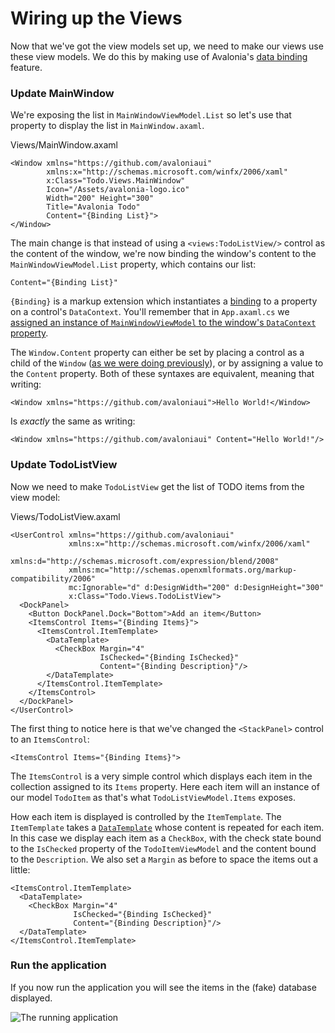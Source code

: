 # Wiring up the Views

Now that we've got the view models set up, we need to make our views use these view models. We do this by making use of Avalonia's [data binding](http://avaloniaui.net/docs/binding) feature.

### Update MainWindow <a id="update-mainwindow"></a>

We're exposing the list in `MainWindowViewModel.List` so let's use that property to display the list in `MainWindow.axaml`.

Views/MainWindow.axaml

```markup
<Window xmlns="https://github.com/avaloniaui"
        xmlns:x="http://schemas.microsoft.com/winfx/2006/xaml"
        x:Class="Todo.Views.MainWindow"
        Icon="/Assets/avalonia-logo.ico"
        Width="200" Height="300"
        Title="Avalonia Todo"
        Content="{Binding List}">
</Window>
```

The main change is that instead of using a `<views:TodoListView/>` control as the content of the window, we're now binding the window's content to the `MainWindowViewModel.List` property, which contains our list:

```markup
Content="{Binding List}"
```

`{Binding}` is a markup extension which instantiates a [binding](http://avaloniaui.net/docs/binding/bindings) to a property on a control's `DataContext`. You'll remember that in `App.axaml.cs` we [assigned an instance of `MainWindowViewModel` to the window's `DataContext` property](http://avaloniaui.net/docs/tutorial/creating-model-viewmodel#create-an-instance-of-todolistviewmodel).

The `Window.Content` property can either be set by placing a control as a child of the `Window` \([as we were doing previously](http://avaloniaui.net/docs/tutorial/creating-a-view#display-the-view-in-the-window)\), or by assigning a value to the `Content` property. Both of these syntaxes are equivalent, meaning that writing:

```markup
<Window xmlns="https://github.com/avaloniaui">Hello World!</Window>
```

Is _exactly_ the same as writing:

```markup
<Window xmlns="https://github.com/avaloniaui" Content="Hello World!"/>
```

### Update TodoListView <a id="update-todolistview"></a>

Now we need to make `TodoListView` get the list of TODO items from the view model:

Views/TodoListView.axaml

```markup
<UserControl xmlns="https://github.com/avaloniaui"
             xmlns:x="http://schemas.microsoft.com/winfx/2006/xaml"
             xmlns:d="http://schemas.microsoft.com/expression/blend/2008"
             xmlns:mc="http://schemas.openxmlformats.org/markup-compatibility/2006"
             mc:Ignorable="d" d:DesignWidth="200" d:DesignHeight="300"
             x:Class="Todo.Views.TodoListView">
  <DockPanel>
    <Button DockPanel.Dock="Bottom">Add an item</Button>
    <ItemsControl Items="{Binding Items}">
      <ItemsControl.ItemTemplate>
        <DataTemplate>
          <CheckBox Margin="4"
                    IsChecked="{Binding IsChecked}"
                    Content="{Binding Description}"/>
        </DataTemplate>
      </ItemsControl.ItemTemplate>
    </ItemsControl>
  </DockPanel>
</UserControl>
```

The first thing to notice here is that we've changed the `<StackPanel>` control to an `ItemsControl`:

```markup
<ItemsControl Items="{Binding Items}">
```

The `ItemsControl` is a very simple control which displays each item in the collection assigned to its `Items` property. Here each item will an instance of our model `TodoItem` as that's what `TodoListViewModel.Items` exposes.

How each item is displayed is controlled by the `ItemTemplate`. The `ItemTemplate` takes a [`DataTemplate`](http://avaloniaui.net/docs/templates/datatemplate) whose content is repeated for each item. In this case we display each item as a `CheckBox`, with the check state bound to the `IsChecked` property of the `TodoItemViewModel` and the content bound to the `Description`. We also set a `Margin` as before to space the items out a little:

```markup
<ItemsControl.ItemTemplate>
  <DataTemplate>
    <CheckBox Margin="4"
              IsChecked="{Binding IsChecked}"
              Content="{Binding Description}"/>
  </DataTemplate>
</ItemsControl.ItemTemplate>
```

### Run the application <a id="run-the-application"></a>

If you now run the application you will see the items in the \(fake\) database displayed.

![The running application](http://avaloniaui.net/docs/tutorial/images/wiring-up-views-run.png)

